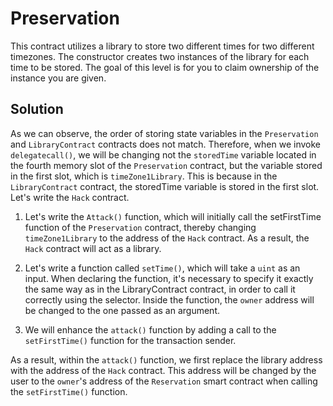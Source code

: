 # Preservation

This contract utilizes a library to store two different times for two different timezones. The constructor creates two instances of the library for each time to be stored. The goal of this level is for you to claim ownership of the instance you are given.

## Solution

As we can observe, the order of storing state variables in the `Preservation` and `LibraryContract` contracts does not match. Therefore, when we invoke `delegatecall()`, we will be changing not the `storedTime` variable located in the fourth memory slot of the `Preservation` contract, but the variable stored in the first slot, which is `timeZone1Library`. This is because in the `LibraryContract` contract, the storedTime variable is stored in the first slot. Let's write the `Hack` contract.

1. Let's write the `Attack()` function, which will initially call the setFirstTime function of the `Preservation` contract, thereby changing `timeZone1Library` to the address of the `Hack` contract. As a result, the `Hack` contract will act as a library.

2. Let's write a function called `setTime()`, which will take a `uint` as an input. When declaring the function, it's necessary to specify it exactly the same way as in the LibraryContract contract, in order to call it correctly using the selector. Inside the function, the `owner` address will be changed to the one passed as an argument.

3. We will enhance the `attack()` function by adding a call to the `setFirstTime()` function for the transaction sender.

As a result, within the `attack()` function, we first replace the library address with the address of the `Hack` contract. This address will be changed by the user to the `owner`'s address of the `Reservation` smart contract when calling the `setFirstTime()` function.